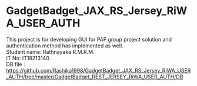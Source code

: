 # GadgetBadget_JAX_RS_Jersey_RiWA_USER_AUTH
This project is for developing GUI for PAF group project solution and authentication method has implemented as well.<br>
Student name: Rathnayaka R.M.R.M.<br>
IT No: IT18213140<br>
DB file : https://github.com/Rashika1998/GadgetBadget_JAX_RS_Jersey_RiWA_USER_AUTH/tree/master/GadgetBadget_REST_JERSEY_RiWA_USER_AUTH/DB

